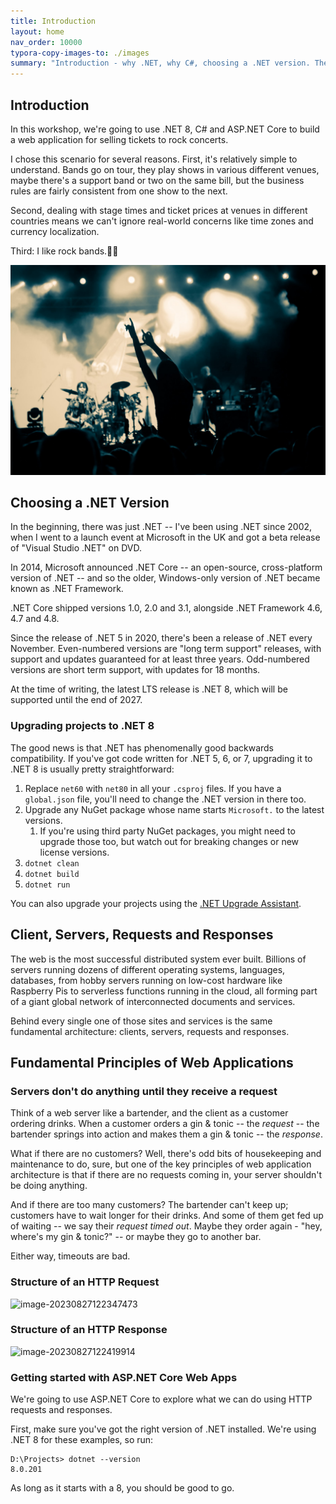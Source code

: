 ```yaml
---
title: Introduction
layout: home
nav_order: 10000
typora-copy-images-to: ./images
summary: "Introduction - why .NET, why C#, choosing a .NET version. The scenario: selling tickets for rock concerts."
---
```

## Introduction

In this workshop, we're going to use .NET 8, C# and ASP.NET Core to build a web application for selling tickets to rock concerts.

I chose this scenario for several reasons. First, it's relatively simple to understand. Bands go on tour, they play shows in various different venues, maybe there's a support band or two on the same bill, but the business rules are fairly consistent from one show to the next.

Second, dealing with stage times and ticket prices at venues in different countries means we can't ignore real-world concerns like time zones and currency localization.

Third: I like rock bands.🤘🏼

![shutterstock_676097989_1080p](images/shutterstock_676097989_1080p.jpg)

## Choosing a .NET Version

In the beginning, there was just .NET -- I've been using .NET since 2002, when I went to a launch event at Microsoft in the UK and got a beta release of "Visual Studio .NET" on DVD.

In 2014, Microsoft announced .NET Core -- an open-source, cross-platform version of .NET -- and so the older, Windows-only version of .NET became known as .NET Framework.

.NET Core shipped versions 1.0, 2.0 and 3.1, alongside .NET Framework 4.6, 4.7 and 4.8.

Since the release of .NET 5 in 2020, there's been a release of .NET every November. Even-numbered versions are "long term support" releases, with support and updates guaranteed for at least three years. Odd-numbered versions are short term support, with updates for 18 months.

At the time of writing, the latest LTS release is .NET 8, which will be supported until the end of 2027.

### Upgrading projects to .NET 8

The good news is that .NET has phenomenally good backwards compatibility. If you've got code written for .NET 5, 6, or 7, upgrading it to .NET 8 is usually pretty straightforward:

1. Replace `net60` with `net80` in all your `.csproj` files. If you have a `global.json` file, you'll need to change the .NET version in there too.
2. Upgrade any NuGet package whose name starts `Microsoft.` to the latest versions.
   1. If you're using third party NuGet packages, you might need to upgrade those too, but watch out for breaking changes or new license versions.
3. `dotnet clean`
4. `dotnet build`
5. `dotnet run`

You can also upgrade your projects using the [.NET Upgrade Assistant](https://dotnet.microsoft.com/en-us/platform/upgrade-assistant).

## Client, Servers, Requests and Responses

The web is the most successful distributed system ever built. Billions of servers running dozens of different operating systems, languages, databases, from hobby servers running on low-cost hardware like Raspberry Pis to serverless functions running in the cloud, all forming part of a giant global network of interconnected documents and services.

Behind every single one of those sites and services is the same fundamental architecture: clients, servers, requests and responses.

## Fundamental Principles of Web Applications

### Servers don't do anything until they receive a request

Think of a web server like a bartender, and the client as a customer ordering drinks. When a customer orders a gin & tonic -- the *request* -- the bartender springs into action and makes them a gin & tonic -- the *response*.

What if there are no customers? Well, there's odd bits of housekeeping and maintenance to do, sure, but one of the key principles of web application architecture is that if there are no requests coming in, your server shouldn't be doing anything. 

And if there are too many customers? The bartender can't keep up; customers have to wait longer for their drinks. And some of them get fed up of waiting -- we say their *request timed out*. Maybe they order again - "hey, where's my gin & tonic?" -- or maybe they go to another bar.

Either way, timeouts are bad.

### Structure of an HTTP Request

![image-20230827122347473](D:\Projects\github\ursatile\mwnet\images\image-20230827122347473-1697208781995-1.png)

### Structure of an HTTP Response

![image-20230827122419914](D:\Projects\github\ursatile\mwnet\images\image-20230827122419914-1697208781996-2.png)

### Getting started with ASP.NET Core Web Apps

We're going to use ASP.NET Core to explore what we can do using HTTP requests and responses.

First, make sure you've got the right version of .NET installed. We're using .NET 8 for these examples, so run:

```
D:\Projects> dotnet --version
8.0.201
```

As long as it starts with a 8, you should be good to go.


